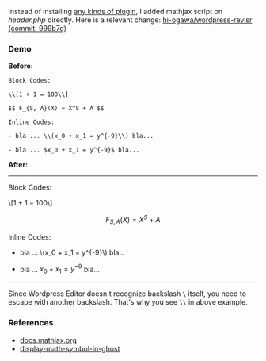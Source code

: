 <!--
{
  "title": "How to Use MathJax on Wordpress",
  "date": "2016-05-03T05:17:56.000Z",
  "category": "",
  "tags": [
    "wordpress",
    "tex"
  ],
  "draft": false
}
-->

Instead of installing [any kinds of plugin](https://wordpress.org/plugins/tags/tex), I added mathjax script on _header.php_ directly.
Here is a relevant change: [hi-ogawa/wordpress-revisr (commit: 999b7d)](https://github.com/hi-ogawa/wordpress-revisr/commit/999b7d10fca84ea56d0789130109e87170016fd4)

### Demo

__Before:__

```
Block Codes:

\\[1 + 1 = 100\\]

$$ F_{S, A}(X) = X^S + A $$

Inline Codes:

- bla ... \\(x_0 + x_1 = y^{-9}\\) bla...

- bla ... $x_0 + x_1 = y^{-9}$ bla...
```

__After:__

--- 

Block Codes:

\\[1 + 1 = 100\\]

$$ F_{S, A}(X) = X^S + A $$

Inline Codes:

- bla ... \\(x_0 + x_1 = y^{-9}\\) bla...

- bla ... $x_0 + x_1 = y^{-9}$ bla...

---

Since Wordpress Editor doesn't recognize backslash `\` itself, you need to escape with another backslash. That's why you see `\\` in above example.

### References

- [docs.mathjax.org](http://docs.mathjax.org/en/latest/start.html#tex-and-latex-input)
- [display-math-symbol-in-ghost](http://wp.hiogawa.net/2015/11/19/display-math-symbol-in-ghost/)